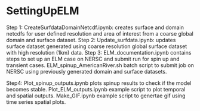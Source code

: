 # SettingUpELM

Step 1:
CreateSurfdataDomainNetcdf.ipynb: creates surface and domain netcdfs for user defined resolution and area of interest from a coarse global domain and surface dataset.
Step 2:
Update_surfdata.ipynb: updates surface dataset generated using coarse resolution global surface dataset with high resolution (1km) data. 
Step 3:
ELM_documentation.ipynb contains steps to set up an ELM case on NERSC and submit run for spin up and transient cases.
ELM_spinup_AmericanRiver.sh batch script to submit job on NERSC using previously generated domain and surface datasets.

Step4:
Plot_spinup_outputs.ipynb plots spinup results to check if the model becomes stable.
Plot_ELM_outputs.ipynb example script to plot temporal and spatial outputs.
Make_GIF.ipynb example script to genertae gif using time series spatial plots.


